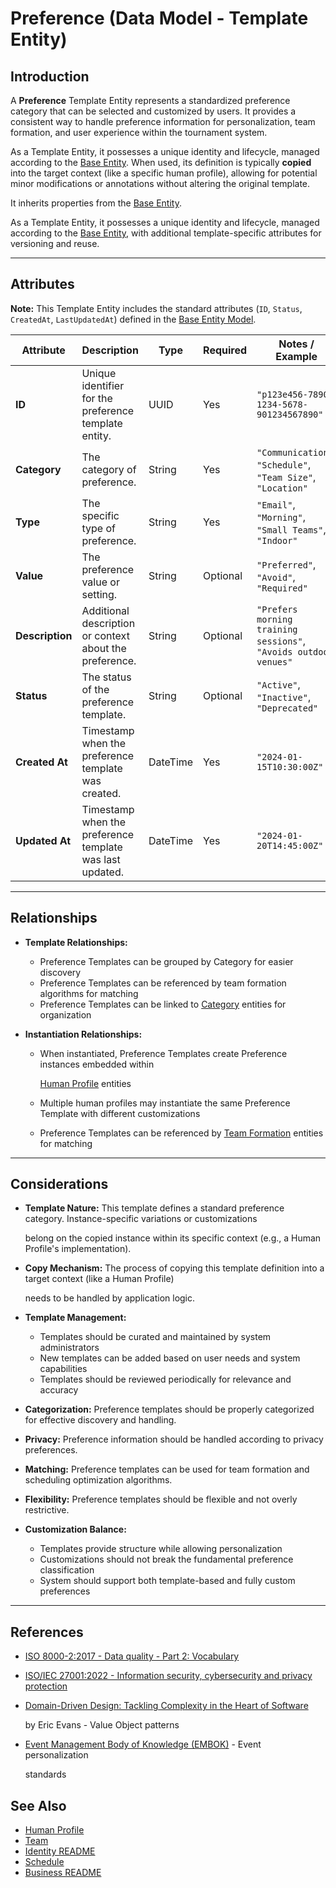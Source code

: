 # **Preference** (Data Model - Template Entity)

## **Introduction**

A **Preference** Template Entity represents a standardized preference category that can be selected and customized
by users. It provides a consistent way to handle preference information for personalization, team formation, and user
experience within the tournament system.

As a Template Entity, it possesses a unique identity and lifecycle, managed according to the
[Base Entity](../../foundation/base_entity.md). When used, its definition is typically **copied** into the target
context (like a specific human profile), allowing for potential minor modifications or annotations without altering the
original template.

It inherits properties from the [Base Entity](../../foundation/base_entity.md).

As a Template Entity, it possesses a unique identity and lifecycle, managed according to the [Base Entity](../../foundation/base_entity.md), with additional template-specific attributes for versioning and reuse.

---

## **Attributes**

**Note:** This Template Entity includes the standard attributes (`ID`, `Status`, `CreatedAt`, `LastUpdatedAt`) defined in the [Base Entity Model](../../foundation/base_entity.md).

| Attribute       | Description                                             | Type     | Required | Notes / Example                                                  |
| --------------- | ------------------------------------------------------- | -------- | -------- | ---------------------------------------------------------------- |
| **ID**          | Unique identifier for the preference template entity.   | UUID     | Yes      | `"p123e456-7890-1234-5678-901234567890"`                         |
| **Category**    | The category of preference.                             | String   | Yes      | `"Communication"`, `"Schedule"`, `"Team Size"`, `"Location"`     |
| **Type**        | The specific type of preference.                        | String   | Yes      | `"Email"`, `"Morning"`, `"Small Teams"`, `"Indoor"`              |
| **Value**       | The preference value or setting.                        | String   | Optional | `"Preferred"`, `"Avoid"`, `"Required"`                           |
| **Description** | Additional description or context about the preference. | String   | Optional | `"Prefers morning training sessions"`, `"Avoids outdoor venues"` |
| **Status**      | The status of the preference template.                  | String   | Optional | `"Active"`, `"Inactive"`, `"Deprecated"`                         |
| **Created At**  | Timestamp when the preference template was created.     | DateTime | Yes      | `"2024-01-15T10:30:00Z"`                                         |
| **Updated At**  | Timestamp when the preference template was last updated.| DateTime | Yes      | `"2024-01-20T14:45:00Z"`                                         |

---

## **Relationships**

- **Template Relationships:**
  - Preference Templates can be grouped by Category for easier discovery
  - Preference Templates can be referenced by team formation algorithms for matching
  - Preference Templates can be linked to [Category](../../classification/category.md) entities for organization

- **Instantiation Relationships:**
  - When instantiated, Preference Templates create Preference instances embedded within

    [Human Profile](../profile/human.md) entities

  - Multiple human profiles may instantiate the same Preference Template with different customizations
  - Preference Templates can be referenced by [Team Formation](../../team/README.md) entities for matching

---

## **Considerations**

- **Template Nature:** This template defines a standard preference category. Instance-specific variations or customizations

  belong on the copied instance within its specific context (e.g., a Human Profile's implementation).

- **Copy Mechanism:** The process of copying this template definition into a target context (like a Human Profile)

  needs to be handled by application logic.

- **Template Management:**
  - Templates should be curated and maintained by system administrators
  - New templates can be added based on user needs and system capabilities
  - Templates should be reviewed periodically for relevance and accuracy
- **Categorization:** Preference templates should be properly categorized for effective discovery and handling.
- **Privacy:** Preference information should be handled according to privacy preferences.
- **Matching:** Preference templates can be used for team formation and scheduling optimization algorithms.
- **Flexibility:** Preference templates should be flexible and not overly restrictive.
- **Customization Balance:**
  - Templates provide structure while allowing personalization
  - Customizations should not break the fundamental preference classification
  - System should support both template-based and fully custom preferences

---

## References

- [ISO 8000-2:2017 - Data quality - Part 2: Vocabulary](https://www.iso.org/standard/36326.html)
- [ISO/IEC 27001:2022 - Information security, cybersecurity and privacy protection](https://www.iso.org/standard/27001)
- [Domain-Driven Design: Tackling Complexity in the Heart of Software](https://www.amazon.com/Domain-Driven-Design-Tackling-Complexity-Software/dp/0321125215)

  by Eric Evans - Value Object patterns

- [Event Management Body of Knowledge (EMBOK)](https://www.embok.org/index.php/embok-model) - Event personalization

  standards

## See Also

- [Human Profile](../profile/human.md)
- [Team](../../team/team.md)
- [Identity README](../../identity/README.md)
- [Schedule](../../schedule/schedule.md)
- [Business README](../../README.md)
